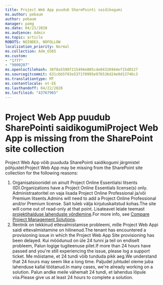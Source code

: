```yaml
---
title: Project Web App puudub SharePointi saidikogumi
ms.author: pebaum
author: pebaum
manager: pamg
ms.date: 04/21/2020
ms.audience: Admin
ms.topic: article
ROBOTS: NOINDEX, NOFOLLOW
localization_priority: Normal
ms.collection: Adm_O365
ms.custom:
- "1777"
- "9000207"
ms.openlocfilehash: 38f8a5590f215494e805cde04326944ef15d0127
ms.sourcegitcommit: 631cbb5f03e5371f0995e976536d24e9d13746c3
ms.translationtype: MT
ms.contentlocale: et-EE
ms.lasthandoff: 04/22/2020
ms.locfileid: "43767965"
---
```

# <a name="project-web-app-is-missing-from-the-sharepoint-site-collection"></a><span data-ttu-id="52347-102">Project Web App puudub SharePointi saidikogumi</span><span class="sxs-lookup"><span data-stu-id="52347-102">Project Web App is missing from the SharePoint site collection</span></span>

<span data-ttu-id="52347-103">Project Web App võib puududa SharePointi saidikogumi järgmistel põhjustel:</span><span class="sxs-lookup"><span data-stu-id="52347-103">Project Web App may be missing from the SharePoint site collection for the following reasons:</span></span>

1. <span data-ttu-id="52347-104">Organisatsioonidel on ainult Project Online Essentialsi litsents (ID).</span><span class="sxs-lookup"><span data-stu-id="52347-104">Organizations have a Project Online Essentials license(s) only.</span></span> <span data-ttu-id="52347-105">Administraatoritel on vaja lisada Project Online Professional ja/või Premium litsents.</span><span class="sxs-lookup"><span data-stu-id="52347-105">Admins will need to add a Project Online Professional and/or Premium license.</span></span> <span data-ttu-id="52347-106">Sait tuleb välja kirjutuskaitstud kohas.</span><span class="sxs-lookup"><span data-stu-id="52347-106">The site will come out of read-only at that point.</span></span> <span data-ttu-id="52347-107">Lisateavet leiate teemast [projektihalduse lahenduste võrdlemine](https://products.office.com/project/compare-microsoft-project-management-software?tab=1).</span><span class="sxs-lookup"><span data-stu-id="52347-107">For more info, see [Compare Project Management Solutions](https://products.office.com/project/compare-microsoft-project-management-software?tab=1).</span></span>
2. <span data-ttu-id="52347-108">Rentnik on tekkinud ettevalmistamise probleemi, mille Project Web Appi saidi ettevalmistamine on hilinenud.</span><span class="sxs-lookup"><span data-stu-id="52347-108">The tenant has encountered a provisioning issue in which the Project Web App Site provisioning has been delayed.</span></span> <span data-ttu-id="52347-109">Kui möödunud on üle 24 tunni ja teil on endiselt probleem, Palun logige tugiteenuse pilet.</span><span class="sxs-lookup"><span data-stu-id="52347-109">If more than 24 hours have passed and you're still experiencing the issue, please log a support ticket.</span></span> <span data-ttu-id="52347-110">Me mõistame, et 24 tundi võib tunduda pikk aeg.</span><span class="sxs-lookup"><span data-stu-id="52347-110">We understand that 24 hours may seem like a long time.</span></span> <span data-ttu-id="52347-111">Paljudel juhtudel oleme juba lahenduse kallal töötanud.</span><span class="sxs-lookup"><span data-stu-id="52347-111">In many cases, we're already working on a solution.</span></span> <span data-ttu-id="52347-112">Palun andke meile vähemalt 24 tundi, et lahendus lõpule viia.</span><span class="sxs-lookup"><span data-stu-id="52347-112">Please give us at least 24 hours to complete a solution.</span></span>
